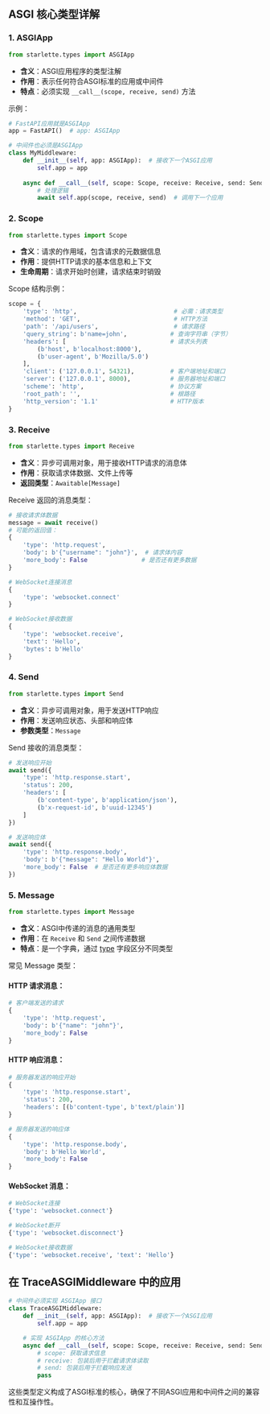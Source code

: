 ## ASGI 核心类型详解

### 1. **ASGIApp**
```python
from starlette.types import ASGIApp
```
- **含义**：ASGI应用程序的类型注解
- **作用**：表示任何符合ASGI标准的应用或中间件
- **特点**：必须实现 `__call__(scope, receive, send)` 方法

示例：
```python
# FastAPI应用就是ASGIApp
app = FastAPI()  # app: ASGIApp

# 中间件也必须是ASGIApp
class MyMiddleware:
    def __init__(self, app: ASGIApp):  # 接收下一个ASGI应用
        self.app = app
    
    async def __call__(self, scope: Scope, receive: Receive, send: Send):
        # 处理逻辑
        await self.app(scope, receive, send)  # 调用下一个应用
```

### 2. **Scope**
```python
from starlette.types import Scope
```
- **含义**：请求的作用域，包含请求的元数据信息
- **作用**：提供HTTP请求的基本信息和上下文
- **生命周期**：请求开始时创建，请求结束时销毁

Scope 结构示例：
```python
scope = {
    'type': 'http',                           # 必需：请求类型
    'method': 'GET',                          # HTTP方法
    'path': '/api/users',                     # 请求路径
    'query_string': b'name=john',            # 查询字符串（字节）
    'headers': [                             # 请求头列表
        (b'host', b'localhost:8000'),
        (b'user-agent', b'Mozilla/5.0')
    ],
    'client': ('127.0.0.1', 54321),          # 客户端地址和端口
    'server': ('127.0.0.1', 8000),           # 服务器地址和端口
    'scheme': 'http',                        # 协议方案
    'root_path': '',                         # 根路径
    'http_version': '1.1'                    # HTTP版本
}
```

### 3. **Receive**
```python
from starlette.types import Receive
```
- **含义**：异步可调用对象，用于接收HTTP请求的消息体
- **作用**：获取请求体数据、文件上传等
- **返回类型**：`Awaitable[Message]`

Receive 返回的消息类型：
```python
# 接收请求体数据
message = await receive()
# 可能的返回值：
{
    'type': 'http.request',
    'body': b'{"username": "john"}',  # 请求体内容
    'more_body': False               # 是否还有更多数据
}

# WebSocket连接消息
{
    'type': 'websocket.connect'
}

# WebSocket接收数据
{
    'type': 'websocket.receive',
    'text': 'Hello',
    'bytes': b'Hello'
}
```

### 4. **Send**
```python
from starlette.types import Send
```
- **含义**：异步可调用对象，用于发送HTTP响应
- **作用**：发送响应状态、头部和响应体
- **参数类型**：`Message`

Send 接收的消息类型：
```python
# 发送响应开始
await send({
    'type': 'http.response.start',
    'status': 200,
    'headers': [
        (b'content-type', b'application/json'),
        (b'x-request-id', b'uuid-12345')
    ]
})

# 发送响应体
await send({
    'type': 'http.response.body',
    'body': b'{"message": "Hello World"}',
    'more_body': False  # 是否还有更多响应体数据
})
```

### 5. **Message**
```python
from starlette.types import Message
```
- **含义**：ASGI中传递的消息的通用类型
- **作用**：在 `Receive` 和 `Send` 之间传递数据
- **特点**：是一个字典，通过 [type](file://d:\Project\AASelf\RuoYi-Vue3-FastAPI\ruoyi-fastapi-frontend\src\layout\components\Sidebar\Link.vue#L13-L18) 字段区分不同类型

常见 Message 类型：

#### HTTP 请求消息：
```python
# 客户端发送的请求
{
    'type': 'http.request',
    'body': b'{"name": "john"}',
    'more_body': False
}
```

#### HTTP 响应消息：
```python
# 服务器发送的响应开始
{
    'type': 'http.response.start',
    'status': 200,
    'headers': [(b'content-type', b'text/plain')]
}

# 服务器发送的响应体
{
    'type': 'http.response.body',
    'body': b'Hello World',
    'more_body': False
}
```

#### WebSocket 消息：
```python
# WebSocket连接
{'type': 'websocket.connect'}

# WebSocket断开
{'type': 'websocket.disconnect'}

# WebSocket接收数据
{'type': 'websocket.receive', 'text': 'Hello'}
```

## 在 TraceASGIMiddleware 中的应用

```python
# 中间件必须实现 ASGIApp 接口
class TraceASGIMiddleware:
    def __init__(self, app: ASGIApp):  # 接收下一个ASGI应用
        self.app = app

    # 实现 ASGIApp 的核心方法
    async def __call__(self, scope: Scope, receive: Receive, send: Send) -> None:
        # scope: 获取请求信息
        # receive: 包装后用于拦截请求体读取
        # send: 包装后用于拦截响应发送
        pass
```

这些类型定义构成了ASGI标准的核心，确保了不同ASGI应用和中间件之间的兼容性和互操作性。